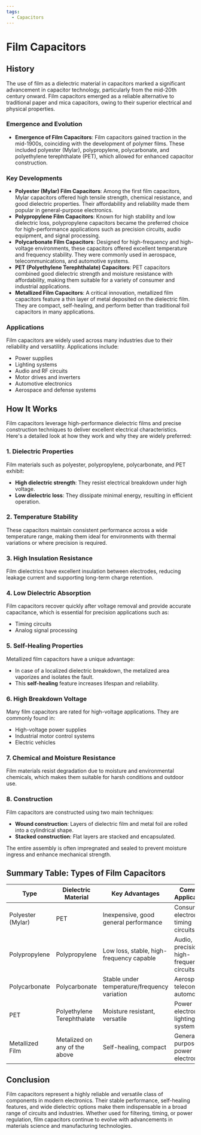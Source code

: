 ```yaml
---
tags:
  - Capacitors
---
```


<head>
    <meta charset="UTF-8">
    <meta name="viewport" content="width=device-width, initial-scale=1.0">
    <meta name="description" content="Welcome to ac-electricity! Here you will learn more about electricity, the different components used to make an electrical circuit as well as their features and use cases.">
    <meta name="keywords" content="alexis carbillet, carbillet, electricity, capacitors, conductors, diodes, electronic, energy source, hardware, home appliances, inductors, insulators, resistors, semi-conductors">
    <meta name="author" content="Alexis Carbillet ">
</head>

# Film Capacitors

## History

The use of film as a dielectric material in capacitors marked a significant advancement in capacitor technology, particularly from the mid-20th century onward. Film capacitors emerged as a reliable alternative to traditional paper and mica capacitors, owing to their superior electrical and physical properties.

### Emergence and Evolution

* **Emergence of Film Capacitors**: Film capacitors gained traction in the mid-1900s, coinciding with the development of polymer films. These included polyester (Mylar), polypropylene, polycarbonate, and polyethylene terephthalate (PET), which allowed for enhanced capacitor construction.

### Key Developments

* **Polyester (Mylar) Film Capacitors**: Among the first film capacitors, Mylar capacitors offered high tensile strength, chemical resistance, and good dielectric properties. Their affordability and reliability made them popular in general-purpose electronics.
* **Polypropylene Film Capacitors**: Known for high stability and low dielectric loss, polypropylene capacitors became the preferred choice for high-performance applications such as precision circuits, audio equipment, and signal processing.
* **Polycarbonate Film Capacitors**: Designed for high-frequency and high-voltage environments, these capacitors offered excellent temperature and frequency stability. They were commonly used in aerospace, telecommunications, and automotive systems.
* **PET (Polyethylene Terephthalate) Capacitors**: PET capacitors combined good dielectric strength and moisture resistance with affordability, making them suitable for a variety of consumer and industrial applications.
* **Metallized Film Capacitors**: A critical innovation, metallized film capacitors feature a thin layer of metal deposited on the dielectric film. They are compact, self-healing, and perform better than traditional foil capacitors in many applications.

### Applications

Film capacitors are widely used across many industries due to their reliability and versatility. Applications include:

* Power supplies
* Lighting systems
* Audio and RF circuits
* Motor drives and inverters
* Automotive electronics
* Aerospace and defense systems

## How It Works

Film capacitors leverage high-performance dielectric films and precise construction techniques to deliver excellent electrical characteristics. Here's a detailed look at how they work and why they are widely preferred:

### 1. Dielectric Properties

Film materials such as polyester, polypropylene, polycarbonate, and PET exhibit:

* **High dielectric strength**: They resist electrical breakdown under high voltage.
* **Low dielectric loss**: They dissipate minimal energy, resulting in efficient operation.

### 2. Temperature Stability

These capacitors maintain consistent performance across a wide temperature range, making them ideal for environments with thermal variations or where precision is required.

### 3. High Insulation Resistance

Film dielectrics have excellent insulation between electrodes, reducing leakage current and supporting long-term charge retention.

### 4. Low Dielectric Absorption

Film capacitors recover quickly after voltage removal and provide accurate capacitance, which is essential for precision applications such as:

* Timing circuits
* Analog signal processing

### 5. Self-Healing Properties

Metallized film capacitors have a unique advantage:

* In case of a localized dielectric breakdown, the metalized area vaporizes and isolates the fault.
* This **self-healing** feature increases lifespan and reliability.

### 6. High Breakdown Voltage

Many film capacitors are rated for high-voltage applications. They are commonly found in:

* High-voltage power supplies
* Industrial motor control systems
* Electric vehicles

### 7. Chemical and Moisture Resistance

Film materials resist degradation due to moisture and environmental chemicals, which makes them suitable for harsh conditions and outdoor use.

### 8. Construction

Film capacitors are constructed using two main techniques:

* **Wound construction**: Layers of dielectric film and metal foil are rolled into a cylindrical shape.
* **Stacked construction**: Flat layers are stacked and encapsulated.

The entire assembly is often impregnated and sealed to prevent moisture ingress and enhance mechanical strength.

## Summary Table: Types of Film Capacitors

| Type              | Dielectric Material           | Key Advantages                               | Common Applications                       |
| ----------------- | ----------------------------- | -------------------------------------------- | ----------------------------------------- |
| Polyester (Mylar) | PET                           | Inexpensive, good general performance        | Consumer electronics, timing circuits     |
| Polypropylene     | Polypropylene                 | Low loss, stable, high-frequency capable     | Audio, precision, high-frequency circuits |
| Polycarbonate     | Polycarbonate                 | Stable under temperature/frequency variation | Aerospace, telecom, automotive            |
| PET               | Polyethylene Terephthalate    | Moisture resistant, versatile                | Power electronics, lighting systems       |
| Metallized Film   | Metalized on any of the above | Self-healing, compact                        | General-purpose, power electronics        |

## Conclusion

Film capacitors represent a highly reliable and versatile class of components in modern electronics. Their stable performance, self-healing features, and wide dielectric options make them indispensable in a broad range of circuits and industries. Whether used for filtering, timing, or power regulation, film capacitors continue to evolve with advancements in materials science and manufacturing technologies.
